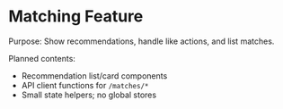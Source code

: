# Matching Feature

Purpose: Show recommendations, handle like actions, and list matches.

Planned contents:
- Recommendation list/card components
- API client functions for `/matches/*`
- Small state helpers; no global stores

